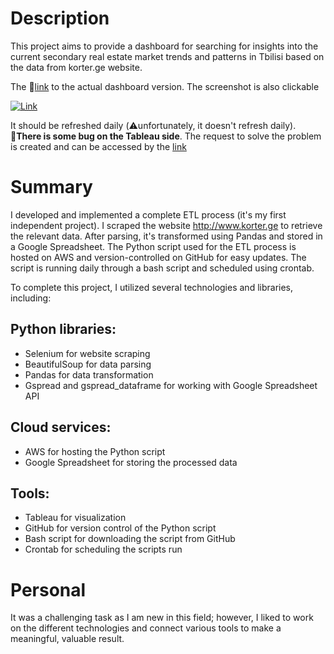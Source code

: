 # Description
This project aims to provide a dashboard for searching for insights into the current secondary real estate market trends and patterns in Tbilisi based on the data from korter.ge website.

The 🔗[link](https://public.tableau.com/app/profile/volodymyr.khudokormov/viz/korter_geSecondaryRealEstateMarketAnalysis/Dashboard1?publish=yes) 
to the actual dashboard version. The screenshot is also clickable

[![Link](https://i.ibb.co/473pfGQ/chrome-Jl-Rwm-Uhl-Fz.png)](https://public.tableau.com/app/profile/volodymyr.khudokormov/viz/korter_geSecondaryRealEstateMarketAnalysis/Dashboard1?publish=yes)

It should be refreshed daily (⚠️unfortunately, it doesn't refresh daily).   
🔴**There is some bug on the Tableau side**. The request to solve the problem is created and can be accessed by the [link](https://community.tableau.com/s/feed/0D58b0000AhNxrlCQC)

# Summary
I developed and implemented a complete ETL process (it's my first independent project). I scraped the website  http://www.korter.ge to retrieve the relevant data. After parsing, it's transformed using Pandas and stored in a Google Spreadsheet. The Python script used for the ETL process is hosted on AWS and version-controlled on GitHub for easy updates. The script is running daily through a bash script and scheduled using crontab.

To complete this project, I utilized several technologies and libraries, including:

## Python libraries:
* Selenium for website scraping
* BeautifulSoup for data parsing
* Pandas for data transformation
* Gspread and gspread_dataframe for working with Google Spreadsheet API

## Cloud services:
* AWS for hosting the Python script
* Google Spreadsheet for storing the processed data

## Tools:
* Tableau for visualization
* GitHub for version control of the Python script
* Bash script for downloading the script from GitHub
* Crontab for scheduling the scripts run

# Personal
It was a challenging task as I am new in this field; however, I liked to work on the different technologies and connect various tools to make a meaningful, valuable result.
